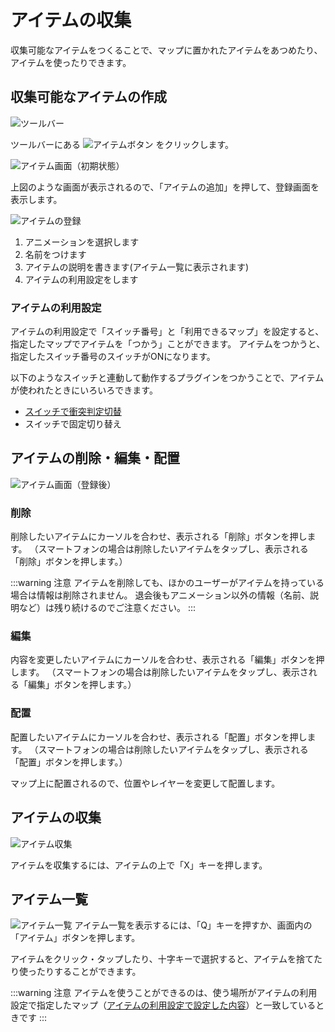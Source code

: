 # アイテムの収集

収集可能なアイテムをつくることで、マップに置かれたアイテムをあつめたり、アイテムを使ったりできます。

## 収集可能なアイテムの作成
![ツールバー](./images/toolbar.png)

ツールバーにある ![アイテムボタン](./images/item-add-button.png) をクリックします。

![アイテム画面（初期状態）](./images/initial-item-window.png)

上図のような画面が表示されるので、「アイテムの追加」を押して、登録画面を表示します。

![アイテムの登録](./images/register.png)

1. アニメーションを選択します
1. 名前をつけます
1. アイテムの説明を書きます(アイテム一覧に表示されます)
1. アイテムの利用設定をします

### アイテムの利用設定

アイテムの利用設定で「スイッチ番号」と「利用できるマップ」を設定すると、指定したマップでアイテムを「つかう」ことができます。
アイテムをつかうと、指定したスイッチ番号のスイッチがONになります。

以下のようなスイッチと連動して動作するプラグインをつかうことで、アイテムが使われたときにいろいろできます。

- [スイッチで衝突判定切替](colision_switch)
- スイッチで固定切り替え

## アイテムの削除・編集・配置

![アイテム画面（登録後）](./images/item-registered-window.png)

### 削除
削除したいアイテムにカーソルを合わせ、表示される「削除」ボタンを押します。
（スマートフォンの場合は削除したいアイテムをタップし、表示される「削除」ボタンを押します。）

:::warning 注意
アイテムを削除しても、ほかのユーザーがアイテムを持っている場合は情報は削除されません。
退会後もアニメーション以外の情報（名前、説明など）は残り続けるのでご注意ください。
:::

### 編集
内容を変更したいアイテムにカーソルを合わせ、表示される「編集」ボタンを押します。
（スマートフォンの場合は削除したいアイテムをタップし、表示される「編集」ボタンを押します。）

### 配置
配置したいアイテムにカーソルを合わせ、表示される「配置」ボタンを押します。
（スマートフォンの場合は削除したいアイテムをタップし、表示される「配置」ボタンを押します。）

マップ上に配置されるので、位置やレイヤーを変更して配置します。

## アイテムの収集
![アイテム収集](./images/kagi.gif)

アイテムを収集するには、アイテムの上で「X」キーを押します。

## アイテム一覧
![アイテム一覧](./images/itemlist.png)
アイテム一覧を表示するには、「Q」キーを押すか、画面内の「アイテム」ボタンを押します。

アイテムをクリック・タップしたり、十字キーで選択すると、アイテムを捨てたり使ったりすることができます。

:::warning 注意
アイテムを使うことができるのは、使う場所がアイテムの利用設定で指定したマップ（[アイテムの利用設定で設定した内容](#アイテムの利用設定)）と一致しているときです
:::

